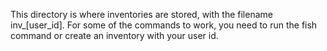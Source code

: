 This directory is where inventories are stored, with the filename inv_[user_id].
For some of the commands to work, you need to run the fish command or create an inventory with your user id.